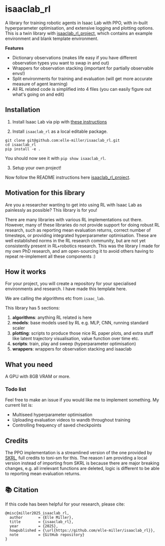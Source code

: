 # isaaclab_rl
A library for training robotic agents in Isaac Lab with PPO, with in-built hyperparameter optimisation, and extensive logging and plotting options. This is a twin library with [isaaclab_rl_project](https://github.com/elle-miller/isaaclab_rl_project), which contains an example environment and blank template environment.

**Features**
- Dictionary observations (makes life easy if you have different observation types you want to swap in and out)
- Wrappers for observation stacking (important for partially observable envs!)
- Split environments for training and evaluation (will get more accurate measure of agent learning)
- All RL related code is simplified into 4 files (you can easily figure out what's going on and edit)

## Installation

1. Install Isaac Lab via pip with [these instructions](https://isaac-sim.github.io/IsaacLab/main/source/setup/installation/isaaclab_pip_installation.html)

2. Install `isaaclab_rl` as a local editable package.

```
git clone git@github.com:elle-miller/isaaclab_rl.git
cd isaaclab_rl
pip install -e .
```
You should now see it with `pip show isaaclab_rl`.

3. Setup your own project!

Now follow the README instructions here [isaaclab_rl_project](https://github.com/elle-miller/isaaclab_rl_project).


## Motivation for this library

Are you a researcher wanting to get into using RL with Isaac Lab as painlessly as possible? This library is for you!

There are many libraries with various RL implementations out there. However, many of these libraries do not provide support for doing robust RL research, such as reporting mean evaluation returns, correct number of timesteps, or providing integrated hyperparameter optimisation. These are well established norms in the RL research community, but are not yet consistently present in RL+robotics research. This was the library I made for my own PhD research, and am open-sourcing it to avoid others having to repeat re-implement all these components :)

## How it works

For your project, you will create a repository for your specialised environments and research. I have made this template here.

We are calling the algorithms etc from `isaac_lab`. 

This library has 5 sections:

1. **algorithms**: anything RL related is here
2. **models**: base models used by RL e.g. MLP, CNN, running standard scaler 
3. **plotting**: scripts to produce those nice RL paper plots, and extra stuff like latent trajectory visualisation, value function over time etc.
4. **scripts**: train, play and sweep (hyperparameter optimisation)
5. **wrappers**: wrappers for observation stacking and isaaclab


## What you need
A GPU with 8GB VRAM or more.


### Todo list
Feel free to make an issue if you would like me to implement something. My current list is:
- Multiseed hyperparameter optimisation
- Uploading evaluation videos to wandb throughout training
- Controlling frequency of saved checkpoints

## Credits
The PPO implementation is a streamlined version of the one provided by [SKRL](https://github.com/Toni-SM/skrl), full credits to toni-sm for this. The reason I am providing a local version instead of importing from SKRL is because there are major breaking changes, e.g. all irrelevant functions are deleted, logic is different to be able to reporting mean evaluation returns.  


## 📚 Citation
If this code has been helpful for your research, please cite:

```
@misc{miller2025_isaaclab_rl,
  author       = {Elle Miller},
  title        = {isaaclab_rl},
  year         = {2025},
  howpublished = {\url{https://github.com/elle-miller/isaaclab_rl}},
  note         = {GitHub repository}
}
```
 